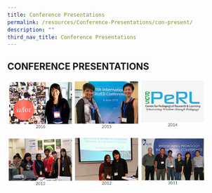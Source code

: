 ```yaml
---
title: Conference Presentations
permalink: /resources/Conference-Presentations/con-present/
description: ""
third_nav_title: Conference Presentations
---
```

## CONFERENCE PRESENTATIONS

<p><a href="/resources/Conference-Presentations/2016/">
<img style="width:30%" align=left src="/images/con1.jpg">
</a></p>

<p><a href="/resources/Conference-Presentations/2015/">
<img style="width:30%" align=left src="/images/con2.jpg">
</a></p>

<p><a href="/resources/Conference-Presentations/2014/">
<img style="width:30%" align=left src="/images/con3.jpg">
</a></p>
<br clear=left>

<p><a href="/resources/Conference-Presentations/2013/">
<img style="width:30%" align=left src="/images/con4.jpg">
</a></p>

<p><a href="/resources/Conference-Presentations/2012/">
<img style="width:30%" align=left src="/images/con5.jpg">
</a></p>

<p><a href="/resources/Conference-Presentations/2011/">
<img style="width:30%" align=left src="/images/con6.jpg">
</a></p>
<br clear=left>